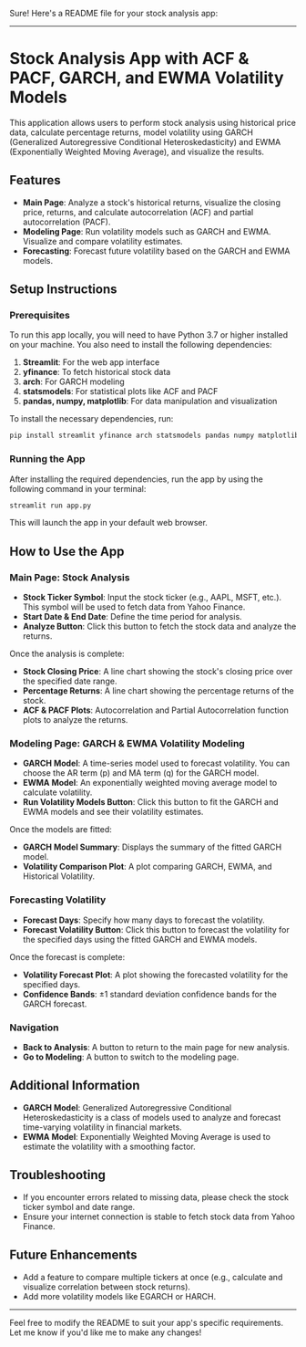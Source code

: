 Sure! Here's a README file for your stock analysis app:

---

# Stock Analysis App with ACF & PACF, GARCH, and EWMA Volatility Models

This application allows users to perform stock analysis using historical price data, calculate percentage returns, model volatility using GARCH (Generalized Autoregressive Conditional Heteroskedasticity) and EWMA (Exponentially Weighted Moving Average), and visualize the results.

## Features
- **Main Page**: Analyze a stock's historical returns, visualize the closing price, returns, and calculate autocorrelation (ACF) and partial autocorrelation (PACF).
- **Modeling Page**: Run volatility models such as GARCH and EWMA. Visualize and compare volatility estimates.
- **Forecasting**: Forecast future volatility based on the GARCH and EWMA models.

## Setup Instructions

### Prerequisites
To run this app locally, you will need to have Python 3.7 or higher installed on your machine. You also need to install the following dependencies:

1. **Streamlit**: For the web app interface
2. **yfinance**: To fetch historical stock data
3. **arch**: For GARCH modeling
4. **statsmodels**: For statistical plots like ACF and PACF
5. **pandas, numpy, matplotlib**: For data manipulation and visualization

To install the necessary dependencies, run:

```bash
pip install streamlit yfinance arch statsmodels pandas numpy matplotlib
```

### Running the App
After installing the required dependencies, run the app by using the following command in your terminal:

```bash
streamlit run app.py
```

This will launch the app in your default web browser.

## How to Use the App

### Main Page: Stock Analysis
- **Stock Ticker Symbol**: Input the stock ticker (e.g., AAPL, MSFT, etc.). This symbol will be used to fetch data from Yahoo Finance.
- **Start Date & End Date**: Define the time period for analysis.
- **Analyze Button**: Click this button to fetch the stock data and analyze the returns.

Once the analysis is complete:
- **Stock Closing Price**: A line chart showing the stock's closing price over the specified date range.
- **Percentage Returns**: A line chart showing the percentage returns of the stock.
- **ACF & PACF Plots**: Autocorrelation and Partial Autocorrelation function plots to analyze the returns.

### Modeling Page: GARCH & EWMA Volatility Modeling
- **GARCH Model**: A time-series model used to forecast volatility. You can choose the AR term (p) and MA term (q) for the GARCH model.
- **EWMA Model**: An exponentially weighted moving average model to calculate volatility.
- **Run Volatility Models Button**: Click this button to fit the GARCH and EWMA models and see their volatility estimates.

Once the models are fitted:
- **GARCH Model Summary**: Displays the summary of the fitted GARCH model.
- **Volatility Comparison Plot**: A plot comparing GARCH, EWMA, and Historical Volatility.

### Forecasting Volatility
- **Forecast Days**: Specify how many days to forecast the volatility.
- **Forecast Volatility Button**: Click this button to forecast the volatility for the specified days using the fitted GARCH and EWMA models.

Once the forecast is complete:
- **Volatility Forecast Plot**: A plot showing the forecasted volatility for the specified days.
- **Confidence Bands**: ±1 standard deviation confidence bands for the GARCH forecast.

### Navigation
- **Back to Analysis**: A button to return to the main page for new analysis.
- **Go to Modeling**: A button to switch to the modeling page.

## Additional Information
- **GARCH Model**: Generalized Autoregressive Conditional Heteroskedasticity is a class of models used to analyze and forecast time-varying volatility in financial markets.
- **EWMA Model**: Exponentially Weighted Moving Average is used to estimate the volatility with a smoothing factor.

## Troubleshooting
- If you encounter errors related to missing data, please check the stock ticker symbol and date range.
- Ensure your internet connection is stable to fetch stock data from Yahoo Finance.

## Future Enhancements
- Add a feature to compare multiple tickers at once (e.g., calculate and visualize correlation between stock returns).
- Add more volatility models like EGARCH or HARCH.

---

Feel free to modify the README to suit your app's specific requirements. Let me know if you'd like me to make any changes!